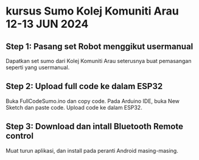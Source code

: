 # kursus Sumo Kolej Komuniti Arau 12-13 JUN 2024
## Step 1: Pasang set Robot menggikut usermanual
Dapatkan set sumo dari Kolej Komuniti Arau seterusnya buat pemasangan seperti yang usermanual.
## Step 2: Upload full code ke dalam ESP32
Buka FullCodeSumo.ino dan copy code.
Pada Arduino IDE, buka New Sketch dan paste code.
Upload code ke dalam ESP32.
## Step 3: Download dan intall Bluetooth Remote control
Muat turun aplikasi, dan install pada peranti Android masing-masing.
